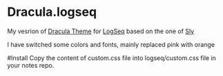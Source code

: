# Dracula.logseq
My vesrion of [Dracula Theme](https://draculatheme.com/) for [LogSeq](https://logseq.com) based on the one of [Sly](https://github.com/dracula/logseq)

I have switched some colors and fonts, mainly replaced pink with orange 

#Install 
Copy the content of custom.css file into logseq/custom.css file in your notes repo.

